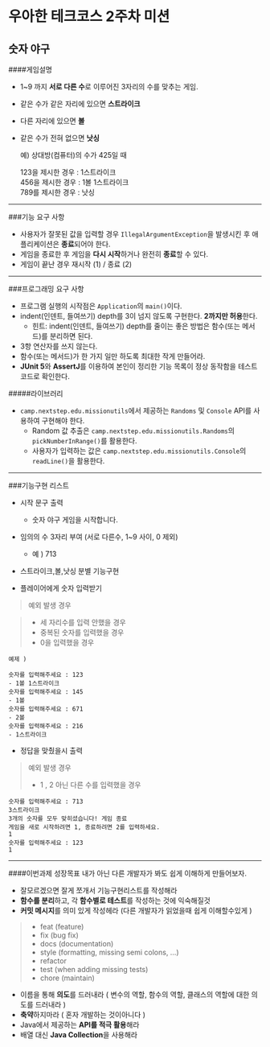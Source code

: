 우아한 테크코스 2주차 미션
===
숫자 야구
---
####게임설명
- 1~9 까지 **서로 다른 수**로 이루어진 3자리의 수를 맞추는 게임.
- 같은 수가 같은 자리에 있으면 **스트라이크**
- 다른 자리에 있으면 **볼**
- 같은 수가 전혀 없으면 **낫싱**

  예) 상대방(컴퓨터)의 수가 425일 때

  123을 제시한 경우 : 1스트라이크<br>
  456을 제시한 경우 : 1볼 1스트라이크<br>
  789를 제시한 경우 : 낫싱 <br>
***
###기능 요구 사항

- 사용자가 잘못된 값을 입력할 경우 `IllegalArgumentException`을 발생시킨 후 애플리케이션은 **종료**되어야 한다.
- 게임을 종료한 후 게임을 **다시 시작**하거나 완전히 **종료**할 수 있다.
- 게임이 끝난 경우 재시작 (1) / 종료 (2)

***

###프로그래밍 요구 사항
- 프로그램 실행의 시작점은 `Application`의 `main()`이다.
- indent(인덴트, 들여쓰기) depth를 3이 넘지 않도록 구현한다. **2까지만 허용**한다.
    - 힌트: indent(인덴트, 들여쓰기) depth를 줄이는 좋은 방법은 함수(또는 메서드)를 분리하면 된다.
- 3항 연산자를 쓰지 않는다.
- 함수(또는 메서드)가 한 가지 일만 하도록 최대한 작게 만들어라.
- **JUnit 5**와 **AssertJ**를 이용하여 본인이 정리한 기능 목록이 정상 동작함을 테스트 코드로 확인한다.

#####라이브러리
- `camp.nextstep.edu.missionutils`에서 제공하는 `Randoms` 및 `Console` API를 사용하여 구현해야 한다.
    - Random 값 추출은 `camp.nextstep.edu.missionutils.Randoms`의 `pickNumberInRange()`를 활용한다.
    - 사용자가 입력하는 값은 `camp.nextstep.edu.missionutils.Console`의 `readLine()`을 활용한다.


***
###기능구현 리스트
- 시작 문구 출력
  - 숫자 야구 게임을 시작합니다.
- 임의의 수 3자리 부여 (서로 다른수, 1~9 사이, 0 제외)
  - 예 ) 713

- 스트라이크,볼,낫싱 분별 기능구현<br>
- 플레이어에게 숫자 입력받기
> 예외 발생 경우

> - 세 자리수를 입력 안했을 경우
> - 중복된 숫자를 입력했을 경우
> - 0을 입력했을 경우



	예제 )
	
	숫자를 입력해주세요 : 123
	- 1볼 1스트라이크
	숫자를 입력해주세요 : 145
	- 1볼
	숫자를 입력해주세요 : 671
	- 2볼
	숫자를 입력해주세요 : 216
	- 1스트라이크

- 정답을 맞췄을시 출력

> 예외 발생 경우
> - 1 , 2 아닌 다른 수를 입력했을 경우

	숫자를 입력해주세요 : 713
	3스트라이크
	3개의 숫자를 모두 맞히셨습니다! 게임 종료
	게임을 새로 시작하려면 1, 종료하려면 2를 입력하세요.
	1
	숫자를 입력해주세요 : 123
	1



***
####이번과제 성장목표
내가 아닌 다른 개발자가 봐도 쉽게 이해하게 만들어보자.

- 잘모르겠으면 잘게 쪼개서 기능구현리스트를 작성해라
- **함수를 분리**하고, 각 **함수별로 테스트**를 작성하는 것에 익숙해질것
- **커밋 메시지**를 의미 있게 작성헤라 (다른 개발자가 읽었을때 쉽게 이해할수있게 )

> - feat (feature)
> - fix (bug fix)
> - docs (documentation)
> - style (formatting, missing semi colons, …)
> - refactor
> - test (when adding missing tests)
> - chore (maintain)

- 이름을 통해 **의도**를 드러내라 ( 변수의 역할, 함수의 역할, 클래스의 역할에 대한 의도를 드러내라 )
- **축약**하지마라 ( 혼자 개발하는 것이아니다 )
- Java에서 제공하는 **API를 적극 활용**해라
- 배열 대신 **Java Collection**을 사용해라 
